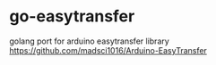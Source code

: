 # go-easytransfer
golang port for arduino easytransfer library https://github.com/madsci1016/Arduino-EasyTransfer
